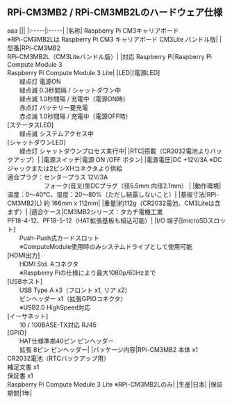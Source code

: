 ## RPi-CM3MB2 / RPi-CM3MB2Lのハードウェア仕様
aaa
|||
|:-----|:-----|
|名称| Raspberry Pi CM3キャリアボード<br>※RPi-CM3MB2Lは Raspberry Pi CM3 キャリアボード CM3Lite バンドル版|
|型番|RPi-CM3MB2<br>RPi-CM3MB2L（CM3Liteバンドル版）|
|対応 Raspberry Pi|Raspberry Pi Compute Module 3<br>Raspberry Pi Compute Module 3 Lite|
|LED|[電源LED]<br>　　緑点灯 電源ON<br>　　緑点滅 0.3秒間隔 / シャットダウン中<br>　　緑点滅 1.0秒間隔 / 充電中（電源ON時）<br>　　赤点灯 バッテリー要充電<br>　　赤点滅 1.0秒間隔 / 充電中（電源OFF時） <br>[ステータスLED]<br>　　緑点滅 システムアクセス中<br>[シャットダウンLED]<br>　　緑点灯 シャットダウンプロセス実行中|
|RTC|搭載（CR2032電池よりバックアップ）|
|電源スイッチ|電源 ON /OFF ボタン|
|電源電圧|DC +12V/3A ※DCジャックまたは2ピンXHコネクタより供給<br>適合プラグ：センタープラス 12V/3A<br>　　　　　　フォーク(音叉)型DCプラグ（径5.5mm 内径2.1mm） |
|動作環境|温度：0～40℃、湿度：20～80%（ただし結露しないこと）|
|基板寸法|RPi-CM3MB2(L) 約 166mm x 112mm|
|重量|約112g（CR2032電池、CM3Liteは含まず）|
|適合ケース|CM3MB2シリーズ：タカチ電機工業<br>PF18-4-12、PF18-5-12（HAT拡張基板も組込可能）|
|I/O 端子|[microSDスロット]<br>　　Push-Push式カードスロット<br>　　※ComputeModule使用時のみシステムドライブとして使用可能<br>[HDMI出力]<br>　　HDMI Std. Aコネクタ<br>　　※Raspberry Piの仕様により最大1080p/60Hzまで<br>[USBホスト]<br>　　USB Type A x3（フロント x1, リア x2）<br>　　ピンヘッダー x1（拡張GPIOコネクタ）<br>　　※USB2.0 HighSpeed対応<br>[イーサネット]<br>　　10 / 100BASE-TX対応 RJ45<br>[GPIO]<br>　　HAT仕様準拠40ピン ピンヘッダー<br>　　拡張 8ピン ピンヘッダー|
|パッケージ内容|RPi-CM3MB2 本体 x1<br>CR2032電池（RTCバックアップ用）<br>補足文書 x1<br>保証書 x1<br>Raspberry Pi Compute Module 3 Lite ※RPi-CM3MB2Lのみ|
|生産|日本|
|保証期間|1年|
